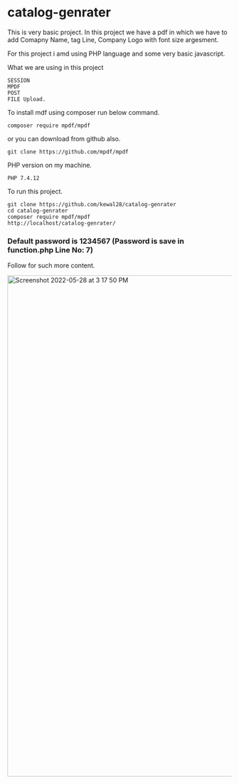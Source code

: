 # catalog-genrater

This is very basic project. In this project we have a pdf in which we have to add Comapny Name, tag Line, Company Logo with font size argesment.

For this project i amd using PHP language and some very basic javascript.

What we are using in this project

```
SESSION
MPDF
POST
FILE Upload.
```

To install mdf using composer run below command.

```
composer require mpdf/mpdf
```
or you can download from github also.

```
git clone https://github.com/mpdf/mpdf

```
PHP version on my machine.

```
PHP 7.4.12
```

To run this project.

```
git clone https://github.com/kewal28/catalog-genrater
cd catalog-genrater
composer require mpdf/mpdf
http://localhost/catalog-genrater/

```

### Default password is 1234567 (Password is save in function.php Line No: 7)

Follow for such more content.

<img width="1124" alt="Screenshot 2022-05-28 at 3 17 50 PM" src="https://user-images.githubusercontent.com/16914035/170820134-e7b650bd-d015-4fc9-82a5-a245b0796415.png">

